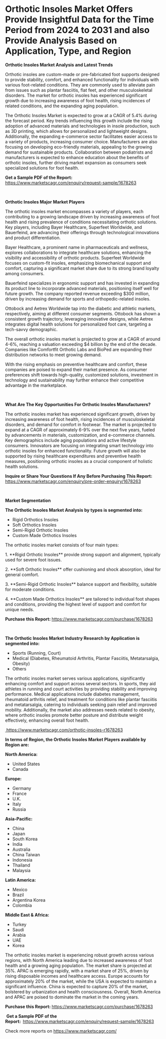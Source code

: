 <p><h1>Orthotic Insoles Market Offers Provide Insightful Data for the Time Period from 2024 to 2031 and also Provide Analysis Based on Application, Type, and Region</h1></p><p><strong>Orthotic Insoles Market Analysis and Latest Trends</strong></p>
<p><p>Orthotic insoles are custom-made or pre-fabricated foot supports designed to provide stability, comfort, and enhanced functionality for individuals with various foot-related conditions. They are commonly used to alleviate pain from issues such as plantar fasciitis, flat feet, and other musculoskeletal disorders. The market for orthotic insoles has experienced significant growth due to increasing awareness of foot health, rising incidences of related conditions, and the expanding aging population.</p><p>The Orthotic Insoles Market is expected to grow at a CAGR of 5.4% during the forecast period. Key trends influencing this growth include the rising adoption of advanced materials and technologies in insole production, such as 3D printing, which allows for personalized and lightweight designs. Additionally, the expanding e-commerce sector facilitates easier access to a variety of products, increasing consumer choice. Manufacturers are also focusing on developing eco-friendly materials, appealing to the growing demand for sustainable products. Collaboration between podiatrists and manufacturers is expected to enhance education about the benefits of orthotic insoles, further driving market expansion as consumers seek specialized solutions for foot health.</p></p>
<p><strong>Get a Sample PDF of the Report:&nbsp;</strong> <a href="https://www.marketscagr.com/enquiry/request-sample/1678263?utm_campaign=1879&utm_medium=2&utm_source=Github&utm_content=ia&utm_term=28122024&utm_id=orthotic-insoles">https://www.marketscagr.com/enquiry/request-sample/1678263</a></p>
<p>&nbsp;</p>
<p><strong>Orthotic Insoles Major Market Players</strong></p>
<p><p>The orthotic insoles market encompasses a variety of players, each contributing to a growing landscape driven by increasing awareness of foot health and rising prevalence of conditions necessitating orthotic solutions. Key players, including Bayer Healthcare, Superfeet Worldwide, and Bauerfeind, are advancing their offerings through technological innovations and product differentiation.</p><p>Bayer Healthcare, a prominent name in pharmaceuticals and wellness, explores collaborations to integrate healthcare solutions, enhancing the visibility and accessibility of orthotic products. Superfeet Worldwide focuses on custom-fit insoles, emphasizing biomechanical support and comfort, capturing a significant market share due to its strong brand loyalty among consumers.</p><p>Bauerfeind specializes in ergonomic support and has invested in expanding its product line to incorporate advanced materials, positioning itself well for future growth. The company reported revenue exceeding $300 million, driven by increasing demand for sports and orthopedic-related insoles.</p><p>Ottobock and Aetrex Worldwide tap into the diabetic and athletic markets, respectively, aiming at different consumer segments. Ottobock has shown a consistent growth trajectory, leveraging innovative designs, while Aetrex integrates digital health solutions for personalized foot care, targeting a tech-savvy demographic.</p><p>The overall orthotic insoles market is projected to grow at a CAGR of around 4-6%, reaching a valuation exceeding $4 billion by the end of the decade. Companies like Comfortfit Orthotic Labs and BioPed are expanding their distribution networks to meet growing demand.</p><p>With the rising emphasis on preventive healthcare and comfort, these companies are poised to expand their market presence. As consumer preferences shift towards high-quality, customized solutions, investment in technology and sustainability may further enhance their competitive advantage in the marketplace.</p></p>
<p>&nbsp;</p>
<p><strong>What Are The Key Opportunities For Orthotic Insoles Manufacturers?</strong></p>
<p><p>The orthotic insoles market has experienced significant growth, driven by increasing awareness of foot health, rising incidences of musculoskeletal disorders, and demand for comfort in footwear. The market is projected to expand at a CAGR of approximately 6-9% over the next five years, fueled by advancements in materials, customization, and e-commerce channels. Key demographics include aging populations and active lifestyle consumers. Innovators are focusing on integrating smart technology into orthotic insoles for enhanced functionality. Future growth will also be supported by rising healthcare expenditures and preventive health measures, positioning orthotic insoles as a crucial component of holistic health solutions.</p></p>
<p><strong>Inquire or Share Your Questions If Any Before Purchasing This Report:</strong> <a href="https://www.marketscagr.com/enquiry/pre-order-enquiry/1678263?utm_campaign=1879&utm_medium=2&utm_source=Github&utm_content=ia&utm_term=28122024&utm_id=orthotic-insoles">https://www.marketscagr.com/enquiry/pre-order-enquiry/1678263</a></p>
<p>&nbsp;</p>
<p><strong>Market Segmentation</strong></p>
<p><strong>The Orthotic Insoles Market Analysis by types is segmented into:</strong></p>
<p><ul><li>Rigid Orthotics Insoles</li><li>Soft Orthotics Insoles</li><li>Semi-Rigid Orthotic Insoles</li><li>Custom Made Orthotics Insoles</li></ul></p>
<p><p>The orthotic insoles market consists of four main types: </p><p>1. **Rigid Orthotic Insoles** provide strong support and alignment, typically used for severe foot issues. </p><p>2. **Soft Orthotic Insoles** offer cushioning and shock absorption, ideal for general comfort. </p><p>3. **Semi-Rigid Orthotic Insoles** balance support and flexibility, suitable for moderate conditions. </p><p>4. **Custom Made Orthotics Insoles** are tailored to individual foot shapes and conditions, providing the highest level of support and comfort for unique needs.</p></p>
<p><strong>Purchase this Report:&nbsp;</strong><a href="https://www.marketscagr.com/purchase/1678263?utm_campaign=1879&utm_medium=2&utm_source=Github&utm_content=ia&utm_term=28122024&utm_id=orthotic-insoles">https://www.marketscagr.com/purchase/1678263</a></p>
<p>&nbsp;</p>
<p><strong>The Orthotic Insoles Market Industry Research by Application is segmented into:</strong></p>
<p><ul><li>Sports (Running, Court)</li><li>Medical (Diabetes, Rheumatoid Arthritis, Plantar Fasciitis, Metatarsalgia, Obesity)</li><li>Others</li></ul></p>
<p><p>The orthotic insoles market serves various applications, significantly enhancing comfort and support across several sectors. In sports, they aid athletes in running and court activities by providing stability and improving performance. Medical applications include diabetes management, rheumatoid arthritis relief, and treatment for conditions like plantar fasciitis and metatarsalgia, catering to individuals seeking pain relief and improved mobility. Additionally, the market also addresses needs related to obesity, where orthotic insoles promote better posture and distribute weight effectively, enhancing overall foot health.</p></p>
<p><a href="https://www.marketscagr.com/orthotic-insoles-r1678263?utm_campaign=1879&utm_medium=2&utm_source=Github&utm_content=ia&utm_term=28122024&utm_id=orthotic-insoles">&nbsp;https://www.marketscagr.com/orthotic-insoles-r1678263</a></p>
<p><strong>In terms of Region, the Orthotic Insoles Market Players available by Region are:</strong></p>
<p>
    <p> <strong> North America: </strong>
        <ul>
            <li>United States</li>
            <li>Canada</li>
        </ul>
        </p> 
    <p> <strong> Europe: </strong>
        <ul>
            <li>Germany</li>
            <li>France</li>
            <li>U.K.</li>
            <li>Italy</li>
            <li>Russia</li>
        </ul>
        </p> 
    <p> <strong> Asia-Pacific: </strong>
        <ul>
            <li>China</li>
            <li>Japan</li>
            <li>South Korea</li>
            <li>India</li>
            <li>Australia</li>
            <li>China Taiwan</li>
            <li>Indonesia</li>
            <li>Thailand</li>
            <li>Malaysia</li>
        </ul>
        </p> 
    <p> <strong> Latin America: </strong>
        <ul>
            <li>Mexico</li>
            <li>Brazil</li>
            <li>Argentina Korea</li>
            <li>Colombia</li>
        </ul>
        </p> 
    <p> <strong> Middle East & Africa: </strong>
        <ul>
            <li>Turkey</li>
            <li>Saudi</li>
            <li>Arabia</li>
            <li>UAE</li>
            <li>Korea</li>
        </ul>
    </p>
    </p>
<p><p>The orthotic insoles market is experiencing robust growth across various regions, with North America leading due to increased awareness of foot health and a growing aging population. The market share is projected at 35%. APAC is emerging rapidly, with a market share of 25%, driven by rising disposable incomes and healthcare access. Europe accounts for approximately 20% of the market, while the USA is expected to maintain a significant influence. China is expected to capture 20% of the market, bolstered by urbanization and health consciousness. Overall, North America and APAC are poised to dominate the market in the coming years.</p></p>
<p><strong>Purchase this Report: </strong><a href="https://www.marketscagr.com/purchase/1678263?utm_campaign=1879&utm_medium=2&utm_source=Github&utm_content=ia&utm_term=28122024&utm_id=orthotic-insoles">https://www.marketscagr.com/purchase/1678263</a></p>
<p>&nbsp;<strong>Get a Sample PDF of the Report:&nbsp;&nbsp;</strong><a href="https://www.marketscagr.com/enquiry/request-sample/1678263?utm_campaign=1879&utm_medium=2&utm_source=Github&utm_content=ia&utm_term=28122024&utm_id=orthotic-insoles">https://www.marketscagr.com/enquiry/request-sample/1678263</a></p>
<p><strong></strong></p>
<p>Check more reports on <a href="https://www.marketscagr.com/?utm_campaign=1879&utm_medium=2&utm_source=Github&utm_content=ia&utm_term=28122024&utm_id=orthotic-insoles">https://www.marketscagr.com/</a></p>